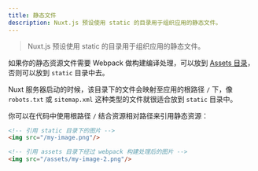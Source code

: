 ```yaml
---
title: 静态文件
description: Nuxt.js 预设使用 static 的目录用于组织应用的静态文件。
---
```


> Nuxt.js 预设使用 static 的目录用于组织应用的静态文件。

如果你的静态资源文件需要 Webpack 做构建编译处理，可以放到 [Assets 目录](/guide/assets)，否则可以放到 `static` 目录中去。

Nuxt 服务器启动的时候，该目录下的文件会映射至应用的根路径 `/` 下，像 `robots.txt` 或 `sitemap.xml` 这种类型的文件就很适合放到 `static` 目录中。

你可以在代码中使用根路径 `/` 结合资源相对路径来引用静态资源：

```html
<!-- 引用 static 目录下的图片 -->
<img src="/my-image.png"/>

<!-- 引用 assets 目录下经过 webpack 构建处理后的图片 -->
<img src="/assets/my-image-2.png"/>
```
